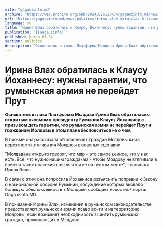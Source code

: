 ```yaml
---
site: "gagauzinfo.md"
archive: "https://web.archive.org/web/20240625123454/gagauzinfo.md/news/politics/irina-vlah-obratilas-k-klausu-iohannesu-nuzhni-garantii-chto-ruminskaya-armiya-ne-pereidet-prut"
url: "https://gagauzinfo.md/news/politics/irina-vlah-obratilas-k-klausu-iohannesu-nuzhni-garantii-chto-ruminskaya-armiya-ne-pereidet-prut"
language: ru
title: "Ирина Влах обратилась к Клаусу Йоханнесу: нужны гарантии, что румынская армия не перейдет Прут"
publication: '[[Gagauzinfo]]'
published: Назад-01-04
section: politics
description: "Основатель и глава Платформы Молдова Ирина Влах обратилась с открытым письмом к президенту Румынии Клаусу Йоханнису с призывом дать гарантии, что румынская армия не перейдет Прут и гражданам Молдовы в этом плане беспокоиться не о чем."
---
```


# Ирина Влах обратилась к Клаусу Йоханнесу: нужны гарантии, что румынская армия не перейдет Прут

**Основатель и глава Платформы Молдова Ирина Влах обратилась с открытым письмом к президенту Румынии Клаусу Йоханнису с призывом дать гарантии, что румынская армия не перейдет Прут и гражданам Молдовы в этом плане беспокоиться не о чем.**

В письме она рассказала об опасениях граждан Молдовы из-за вероятности втягивания Молдовы в опасные сценарии.

"Молдаване открыто говорят, что мир – это самое ценное, что у нас есть. Всё, что нужно нашим гражданам - чтобы Молдову не втягивали в войну и такие опасения появляются не на пустом месте", - написала Ирина Влах.

В связи с этим она попросила Йоханниса разъяснить поправки к Закону о национальной обороне Румынии, обсуждение которых вызвало большую обеспокоенность в Молдове, сообщает новостной портал Gagauzinfo.MD.

В понимании Ирины Влах, изменения в румынском законодательстве предоставляют румынской армии право войти и на территорию Молдовы, если возникнет необходимость защитить румынских граждан, проживающих в Молдове.